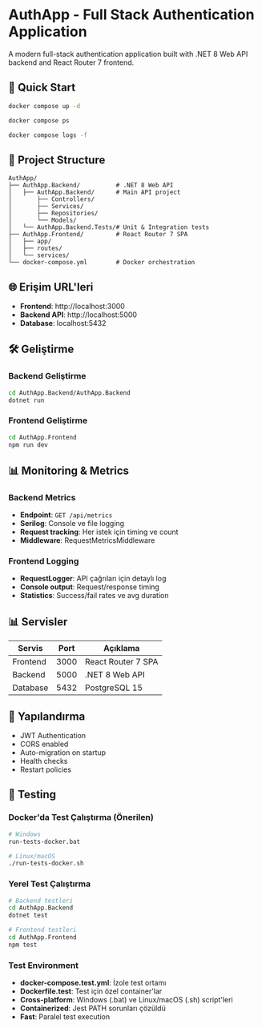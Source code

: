 # AuthApp - Full Stack Authentication Application

A modern full-stack authentication application built with .NET 8 Web API backend and React Router 7 frontend.

## 🚀 Quick Start

```bash
docker compose up -d

docker compose ps

docker compose logs -f
```

## 📁 Project Structure

```
AuthApp/
├── AuthApp.Backend/          # .NET 8 Web API
│   ├── AuthApp.Backend/      # Main API project
│       ├── Controllers/
│       ├── Services/
│       ├── Repositories/
│       └── Models/
│   └── AuthApp.Backend.Tests/# Unit & Integration tests
├── AuthApp.Frontend/         # React Router 7 SPA
│   ├── app/
│   ├── routes/
│   └── services/
└── docker-compose.yml        # Docker orchestration
```

## 🌐 Erişim URL'leri

- **Frontend**: http://localhost:3000
- **Backend API**: http://localhost:5000
- **Database**: localhost:5432

## 🛠️ Geliştirme

### Backend Geliştirme
```bash
cd AuthApp.Backend/AuthApp.Backend
dotnet run
```

### Frontend Geliştirme
```bash
cd AuthApp.Frontend
npm run dev
```

## 📊 Monitoring & Metrics

### Backend Metrics
- **Endpoint**: `GET /api/metrics`
- **Serilog**: Console ve file logging
- **Request tracking**: Her istek için timing ve count
- **Middleware**: RequestMetricsMiddleware

### Frontend Logging
- **RequestLogger**: API çağrıları için detaylı log
- **Console output**: Request/response timing
- **Statistics**: Success/fail rates ve avg duration

## 📊 Servisler

| Servis   | Port | Açıklama |
|----------|------|----------|
| Frontend | 3000 | React Router 7 SPA |
| Backend  | 5000 | .NET 8 Web API |
| Database | 5432 | PostgreSQL 15 |

## 🔧 Yapılandırma

- JWT Authentication
- CORS enabled
- Auto-migration on startup
- Health checks
- Restart policies

## 📝 Testing

### Docker'da Test Çalıştırma (Önerilen)
```bash
# Windows
run-tests-docker.bat

# Linux/macOS
./run-tests-docker.sh
```

### Yerel Test Çalıştırma
```bash
# Backend testleri
cd AuthApp.Backend
dotnet test

# Frontend testleri
cd AuthApp.Frontend
npm test
```

### Test Environment
- **docker-compose.test.yml**: İzole test ortamı
- **Dockerfile.test**: Test için özel container'lar
- **Cross-platform**: Windows (.bat) ve Linux/macOS (.sh) script'leri
- **Containerized**: Jest PATH sorunları çözüldü
- **Fast**: Paralel test execution
